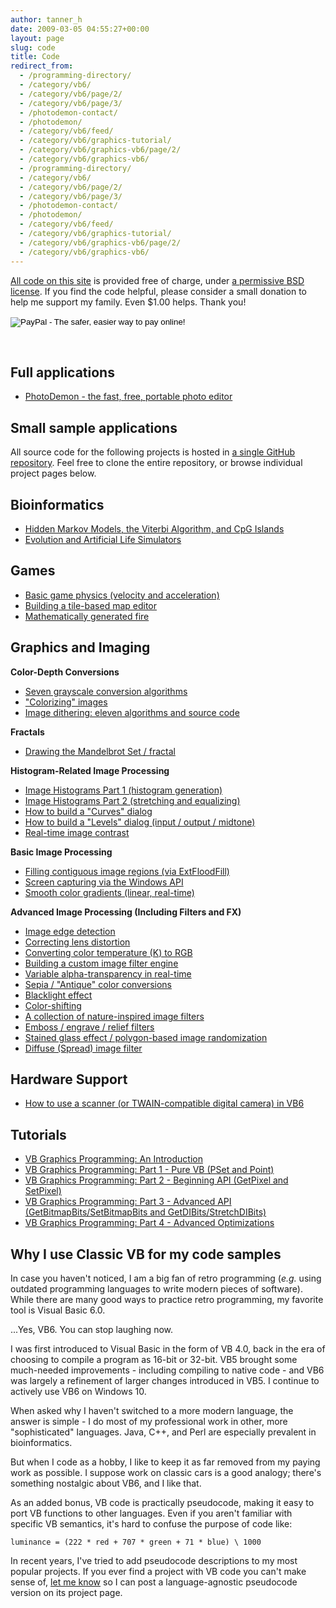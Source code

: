 ```yaml
---
author: tanner_h
date: 2009-03-05 04:55:27+00:00
layout: page
slug: code
title: Code
redirect_from:
  - /programming-directory/
  - /category/vb6/
  - /category/vb6/page/2/
  - /category/vb6/page/3/
  - /photodemon-contact/
  - /photodemon/
  - /category/vb6/feed/
  - /category/vb6/graphics-tutorial/
  - /category/vb6/graphics-vb6/page/2/
  - /category/vb6/graphics-vb6/
  - /programming-directory/
  - /category/vb6/
  - /category/vb6/page/2/
  - /category/vb6/page/3/
  - /photodemon-contact/
  - /photodemon/
  - /category/vb6/feed/
  - /category/vb6/graphics-tutorial/
  - /category/vb6/graphics-vb6/page/2/
  - /category/vb6/graphics-vb6/
---
```


[All code on this site](https://github.com/tannerhelland/vb6-code) is provided free of charge, under [a permissive BSD license](https://github.com/tannerhelland/vb6-code/blob/master/LICENSE.md).  If you find the code helpful, please consider a small donation to help me support my family.  Even $1.00 helps.  Thank you!

<form action="https://www.paypal.com/cgi-bin/webscr" method="post" target="_top">
<input type="hidden" name="cmd" value="_s-xclick">
<input type="hidden" name="hosted_button_id" value="44MDJMBLH88G6">
<input type="image" src="https://www.paypal.com/en_US/i/btn/btn_donateCC_LG.gif" border="0" name="submit" alt="PayPal - The safer, easier way to pay online!">
<img alt="" border="0" src="https://www.paypalobjects.com/en_US/i/scr/pixel.gif" width="1" height="1">
</form>
<br />

## Full applications
    
  * [PhotoDemon - the fast, free, portable photo editor](https://photodemon.org)

## Small sample applications

All source code for the following projects is hosted in [a single GitHub repository](https://github.com/tannerhelland/vb6-code).  Feel free to clone the entire repository, or browse individual project pages below.

## Bioinformatics

  * [Hidden Markov Models, the Viterbi Algorithm, and CpG Islands](2009/08/18/hidden-markov-models-viterbi-algorithm-cpg-islands)
  * [Evolution and Artificial Life Simulators](2009/12/22/artificial-life-simulator-vb6)

## Games

  * [Basic game physics (velocity and acceleration)](499/game-physics-demo/)    
  * [Building a tile-based map editor](328/tile-based-editor/)
  * [Mathematically generated fire](640/mathematical-fire-code-2/)

## Graphics and Imaging

**Color-Depth Conversions**
    
  * [Seven grayscale conversion algorithms](3643/grayscale-image-algorithm-vb6/)
  * ["Colorizing" images](3552/colorize-image-vb6/)
  * [Image dithering: eleven algorithms and source code](4660/dithering-eleven-algorithms-source-code/)

**Fractals**
    
  * [Drawing the Mandelbrot Set / fractal](1494/mandelbrot-vb6/)

**Histogram-Related Image Processing**
    
  * [Image Histograms Part 1 (histogram generation)](747/vb6-image-histograms-1/)
  * [Image Histograms Part 2 (stretching and equalizing)](810/vb6-image-histograms-2/)
  * [How to build a "Curves" dialog](336/image-curves-vb6/)
  * [How to build a "Levels" dialog (input / output / midtone)](341/image-levels-vb6/)
  * [Real-time image contrast](2008/06/29/image-contrast-vb6)

**Basic Image Processing**
    
  * [Filling contiguous image regions (via ExtFloodFill)](649/fill-image-regions/)
  * [Screen capturing via the Windows API](2008/06/19/screen-capture-vb6/)
  * [Smooth color gradients (linear, real-time)](47/gradients-vb6/)

**Advanced Image Processing (Including Filters and FX)**
    
  * [Image edge detection](952/edge-detection-vb6/)
  * [Correcting lens distortion](4743/simple-algorithm-correcting-lens-distortion/)
  * [Converting color temperature (K) to RGB](4435/convert-temperature-rgb-algorithm-code/)
  * [Building a custom image filter engine](982/custom-image-filters-vb6/)
  * [Variable alpha-transparency in real-time](490/image-blending-transparency/)
  * [Sepia / "Antique" color conversions](1138/sepia-antique-effect-vb6/)
  * [Blacklight effect](381/blacklight-vb6/)
  * [Color-shifting](474/color-shifting/)
  * [A collection of nature-inspired image filters](1118/nature-inspired-image-effects-vb6/)
  * [Emboss / engrave / relief filters](2225/generating-emboss-engrave-relief-filters-vb6/)
  * [Stained glass effect / polygon-based image randomization](2306/stained-glass-image-effect/)
  * [Diffuse (Spread) image filter](3601/realtime-diffuse-spread-image-filter-vb6/)

## Hardware Support
    
  * [How to use a scanner (or TWAIN-compatible digital camera) in VB6](4043/scanner-vb6/)

## Tutorials
    
  * [VB Graphics Programming: An Introduction](2008/06/17/vb-graphics-programming-0)
  * [VB Graphics Programming: Part 1 - Pure VB (PSet and Point)](2008/06/17/vb-graphics-programming-1)
  * [VB Graphics Programming: Part 2 - Beginning API (GetPixel and SetPixel)](2008/06/17/vb-graphics-programming-2)
  * [VB Graphics Programming: Part 3 - Advanced API (GetBitmapBits/SetBitmapBits and GetDIBits/StretchDIBits)](2008/06/17/vb-graphics-programming-3)
  * [VB Graphics Programming: Part 4 - Advanced Optimizations](2008/06/17/vb-graphics-programming-4)

## Why I use Classic VB for my code samples

In case you haven't noticed, I am a big fan of retro programming (_e.g._ using outdated programming languages to write modern pieces of software). While there are many good ways to practice retro programming, my favorite tool is Visual Basic 6.0.

...Yes, VB6. You can stop laughing now.

I was first introduced to Visual Basic in the form of VB 4.0, back in the era of choosing to compile a program as 16-bit or 32-bit. VB5 brought some much-needed improvements - including compiling to native code - and VB6 was largely a refinement of larger changes introduced in VB5. I continue to actively use VB6 on Windows 10.

When asked why I haven't switched to a more modern language, the answer is simple - I do most of my professional work in other, more "sophisticated" languages.  Java, C++, and Perl are especially prevalent in bioinformatics. 

But when I code as a hobby, I like to keep it as far removed from my paying work as possible. I suppose work on classic cars is a good analogy; there's something nostalgic about VB6, and I like that.

As an added bonus, VB code is practically pseudocode, making it easy to port VB functions to other languages. Even if you aren't familiar with specific VB semantics, it's hard to confuse the purpose of code like:
    
`luminance = (222 * red + 707 * green + 71 * blue) \ 1000`

In recent years, I've tried to add pseudocode descriptions to my most popular projects.  If you ever find a project with VB code you can't make sense of, [let me know](contact/) so I can post a language-agnostic pseudocode version on its project page.